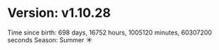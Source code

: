 # Version: v1.10.28
Time since birth: 698 days, 16752 hours, 1005120 minutes, 60307200 seconds
Season: Summer ☀️
